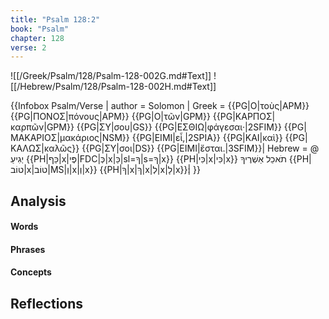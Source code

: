 ```yaml
---
title: "Psalm 128:2"
book: "Psalm"
chapter: 128
verse: 2
---
```

![[/Greek/Psalm/128/Psalm-128-002G.md#Text]]
![[/Hebrew/Psalm/128/Psalm-128-002H.md#Text]]

{{Infobox Psalm/Verse |
  author = Solomon |
  Greek = {{PG|Ο|τοὺς|APM}} {{PG|ΠΟΝΟΣ|πόνους|APM}} {{PG|Ο|τῶν|GPM}} {{PG|ΚΑΡΠΟΣ|καρπῶν|GPM}} {{PG|ΣΥ|σου|GS}} {{PG|ΕΣΘΙΩ|φάγεσαι·|2SFIM}} {{PG|ΜΑΚΑΡΙΟΣ|μακάριος|NSM}} {{PG|ΕΙΜΙ|εἶ,|2SPIA}} {{PG|ΚΑΙ|καὶ}} {{PG|ΚΑΛΩΣ|καλῶς}} {{PG|ΣΥ|σοι|DS}} {{PG|ΕΙΜΙ|ἔσται.|3SFIM}}|
  Hebrew = @
יְגִיעַ
{{PH|כַּף|x|פֶּי|FDC|כְּ|x|כַּ|sl=ךָ|s=ךָ|x}}
{{PH|כִּי|x|כִּי|x}}
תֹאכֵל
אַשְׁרֶיךָ
{{PH|טוֹב|x|טוֹב|MS|וְ|x|וְ|x}} {{PH|ךָ|x|ךְ|x|לְ|x|לָ|x}}׃|
}}

## Analysis

#### Words

#### Phrases

#### Concepts

## Reflections
